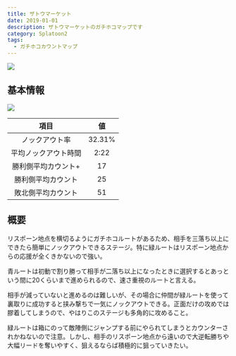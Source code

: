 ```yaml
---
title: ザトウマーケット
date: 2019-01-01
description: ザトウマーケットのガチホコマップです
category: Splatoon2
tags:
  - ガチホコカウントマップ
---
```


![](https://pbs.twimg.com/media/Ebk9eTfXQAAInuv?format=jpg&name=large)

## 基本情報

![](https://pbs.twimg.com/media/EV-Gj43XsAEc-7T?format=png&name=large)

|         項目         |   値   |
| :------------------: | :----: |
|    ノックアウト率    | 32.31% |
| 平均ノックアウト時間 |  2:22  |
| 勝利側平均カウント+  |   17   |
|  勝利側平均カウント  |   25   |
|  敗北側平均カウント  |   51   |

## 概要

リスポーン地点を横切るようにガチホコルートがあるため、相手を三落ち以上にできたら簡単にノックアウトできるステージ。特に緑ルートはリスポーン地点からの応援が全くきかないので強い。

青ルートは初動で割り勝って相手が二落ち以上になったときに選択するとあっという間に20くらいまで進められるので、速さ重視のルートと言える。

相手が減っていないと進めるのは難しいが、その場合に仲間が緑ルートを使って裏取りに成功すると挟み撃ちで一気にノックアウトできる。正面だけの攻めでは膠着してしまうので、やはりこのステージも多角的に攻めること。

緑ルートは箱にのって敵陣側にジャンプする前にやられてしまうとカウンターされかねないので注意。しかし、相手のリスポーン地点から遠いので大逆転勝ちや大幅リードを奪いやすく、狙えるならば積極的に狙っていきたい。
